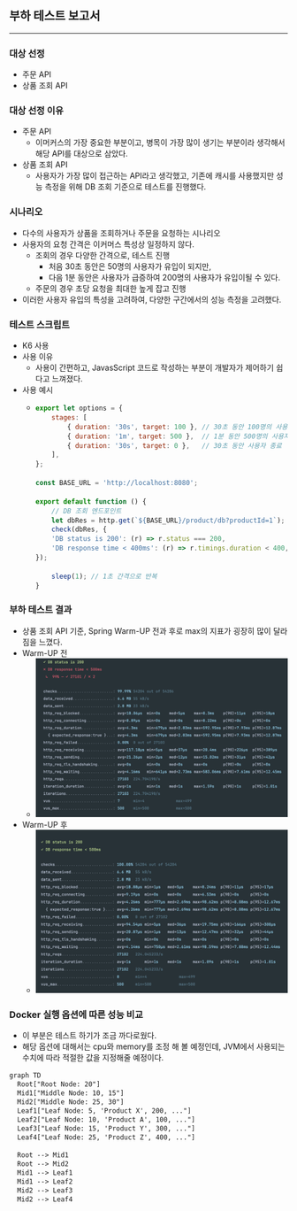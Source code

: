 ## 부하 테스트 보고서

---

### 대상 선정
- 주문 API
- 상품 조회 API

### 대상 선정 이유
- 주문 API
  - 이머커스의 가장 중요한 부분이고, 병목이 가장 많이 생기는 부분이라 생각해서 해당 API를 대상으로 삼았다.
- 상품 조회 API
  - 사용자가 가장 많이 접근하는 API라고 생각했고, 기존에 캐시를 사용했지만 성능 측정을 위해 DB 조회 기준으로 테스트를 진행했다. 

### 시나리오
- 다수의 사용자가 상품을 조회하거나 주문을 요청하는 시나리오
- 사용자의 요청 간격은 이커머스 특성상 일정하지 않다.
  - 조회의 경우 다양한 간격으로, 테스트 진행
    - 처음 30초 동안은 50명의 사용자가 유입이 되지만,
    - 다음 1분 동안은 사용자가 급증하여 200명의 사용자가 유입이될 수 있다.
  - 주문의 경우 초당 요청을 최대한 높게 잡고 진행 
- 이러한 사용자 유입의 특성을 고려하여, 다양한 구간에서의 성능 측정을 고려했다.

### 테스트 스크립트
- K6 사용
- 사용 이유
  - 사용이 간편하고, JavasScript 코드로 작성하는 부분이 개발자가 제어하기 쉽다고 느껴졌다.
- 사용 예시
  - ```javascript
    export let options = {
        stages: [
            { duration: '30s', target: 100 }, // 30초 동안 100명의 사용자
            { duration: '1m', target: 500 },  // 1분 동안 500명의 사용자
            { duration: '30s', target: 0 },   // 30초 동안 사용자 종료
        ],
    };

    const BASE_URL = 'http://localhost:8080';

    export default function () {
        // DB 조회 엔드포인트
        let dbRes = http.get(`${BASE_URL}/product/db?productId=1`);
        check(dbRes, {
        'DB status is 200': (r) => r.status === 200,
        'DB response time < 400ms': (r) => r.timings.duration < 400,
    });
    
        sleep(1); // 1초 간격으로 반복
    }
    ```

### 부하 테스트 결과
- 상품 조회 API 기준, Spring Warm-UP 전과 후로 max의 지표가 굉장히 많이 달라짐을 느꼈다.
- Warm-UP 전
  - ![before_warm_up.png](/docs/perf/before_warm_up.png)
- Warm-UP 후
    - ![after_warm_up.png](/docs/perf/after_warm_up.png)

### Docker 실행 옵션에 따른 성능 비교
  - 이 부분은 테스트 하기가 조금 까다로웠다.
  - 해당 옵션에 대해서는 cpu와 memory를 조정 해 볼 예정인데, JVM에서 사용되는 수치에 따라 적절한 값을 지정해줄 예정이다.


```mermaid
graph TD
  Root["Root Node: 20"]
  Mid1["Middle Node: 10, 15"]
  Mid2["Middle Node: 25, 30"]
  Leaf1["Leaf Node: 5, 'Product X', 200, ..."]
  Leaf2["Leaf Node: 10, 'Product A', 100, ..."]
  Leaf3["Leaf Node: 15, 'Product Y', 300, ..."]
  Leaf4["Leaf Node: 25, 'Product Z', 400, ..."]

  Root --> Mid1
  Root --> Mid2
  Mid1 --> Leaf1
  Mid1 --> Leaf2
  Mid2 --> Leaf3
  Mid2 --> Leaf4


```